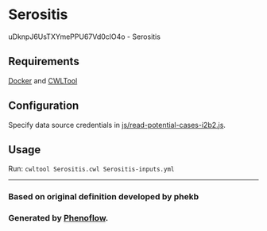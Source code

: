 # Serositis

uDknpJ6UsTXYmePPU67Vd0clO4o - Serositis

## Requirements

[Docker](https://docs.docker.com/install/) and [CWLTool](https://github.com/common-workflow-language/cwltool#install)

## Configuration

Specify data source credentials in [js/read-potential-cases-i2b2.js](js/read-potential-cases-i2b2.js).

## Usage

Run: `cwltool Serositis.cwl Serositis-inputs.yml`

***

### Based on original definition developed by phekb
### Generated by [Phenoflow](https://kclhi.org/phenoflow).
